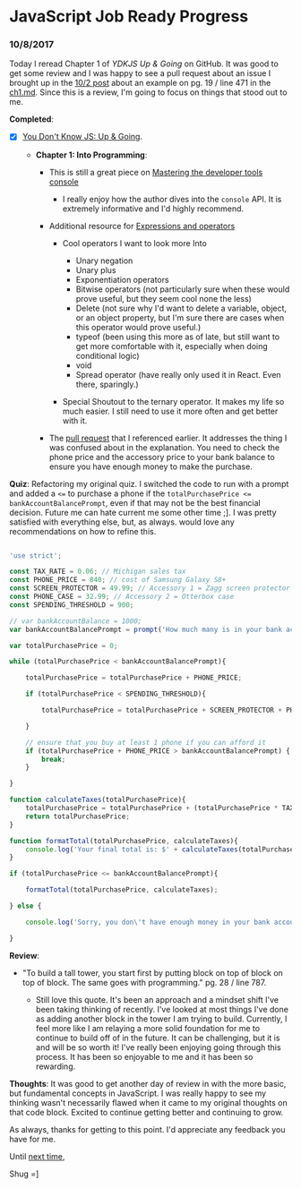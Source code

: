 # JavaScript Job Ready Progress

### 10/8/2017

Today I reread Chapter 1 of *YDKJS Up & Going* on GitHub. It was good to get some review and I was happy to see a pull request about an issue I brought up in the [10/2 post](10_02_17.md) about an example on pg. 19 / line 471 in the [ch1.md](https://github.com/getify/You-Dont-Know-JS/blob/master/up%20%26%20going/ch1.md). Since this is a review, I'm going to focus on things that stood out to me.

**Completed**:

- [X] [You Don't Know JS: Up & Going](https://github.com/getify/You-Dont-Know-JS/blob/master/up%20&%20going/README.md#you-dont-know-js-up--going).

  - **Chapter 1: Into Programming**:

    - This is still a great piece on [Mastering the developer tools console](http://blog.teamtreehouse.com/mastering-developer-tools-console)

      - I really enjoy how the author dives into the `console` API. It is extremely informative and I'd highly recommend.

    - Additional resource for [Expressions and operators](https://developer.mozilla.org/en-US/docs/Web/JavaScript/Guide/Expressions_and_Operators)

      - Cool operators I want to look more Into

        - Unary negation
        - Unary plus
        - Exponentiation operators
        - Bitwise operators (not particularly sure when these would prove useful, but they seem cool none the less)
        - Delete (not sure why I'd want to delete a variable, object, or an object property, but I'm sure there are cases when this operator would prove useful.)
        - typeof (been using this more as of late, but still want to get more comfortable with it, especially when doing conditional logic)
        - void
        - Spread operator (have really only used it in React. Even there, sparingly.)

      - Special Shoutout to the ternary operator. It makes my life so much easier. I still need to use it more often and get better with it.

    - The [pull request](https://github.com/getify/You-Dont-Know-JS/pull/549) that I referenced earlier. It addresses the thing I was confused about in the explanation. You need to check the phone price and the accessory price to your bank balance to ensure you have enough money to make the purchase.

**Quiz**: Refactoring my original quiz. I switched the code to run with a prompt and added a `<=` to purchase a phone if the `totalPurchasePrice <= bankAccountBalancePrompt`, even if that may not be the best financial decision. Future me can hate current me some other time ;]. I was pretty satisfied with everything else, but, as always. would love any recommendations on how to refine this.

``` javascript

'use strict';

const TAX_RATE = 0.06; // Michigan sales tax
const PHONE_PRICE = 840; // cost of Samsung Galaxy S8+
const SCREEN_PROTECTOR = 49.99; // Accessory 1 = Zagg screen protector
const PHONE_CASE = 32.99; // Accessory 2 = Otterbox case
const SPENDING_THRESHOLD = 900;

// var bankAccountBalance = 1000;
var bankAccountBalancePrompt = prompt('How much many is in your bank account?')

var totalPurchasePrice = 0;

while (totalPurchasePrice < bankAccountBalancePrompt){

    totalPurchasePrice = totalPurchasePrice + PHONE_PRICE;

    if (totalPurchasePrice < SPENDING_THRESHOLD){

        totalPurchasePrice = totalPurchasePrice + SCREEN_PROTECTOR + PHONE_CASE;

    }

    // ensure that you buy at least 1 phone if you can afford it
    if (totalPurchasePrice + PHONE_PRICE > bankAccountBalancePrompt) {
        break;
    }

}

function calculateTaxes(totalPurchasePrice){
    totalPurchasePrice = totalPurchasePrice + (totalPurchasePrice * TAX_RATE);
    return totalPurchasePrice;
}

function formatTotal(totalPurchasePrice, calculateTaxes){
    console.log('Your final total is: $' + calculateTaxes(totalPurchasePrice).toFixed(2));
}

if (totalPurchasePrice <= bankAccountBalancePrompt){

    formatTotal(totalPurchasePrice, calculateTaxes);

} else {

    console.log('Sorry, you don\'t have enough money in your bank account to purchase the phone.');

}

```

**Review**:

  - "To build a tall tower, you start first by putting block on top of block on top of block. The same goes with programming." pg. 28 / line 787.

    - Still love this quote. It's been an approach and a mindset shift I've been taking thinking of recently. I've looked at most things I've done as adding another block in the tower I am trying to build. Currently, I feel more like I am relaying a more solid foundation for me to continue to build off of in the future. It can be challenging, but it is and will be so worth it! I've really been enjoying going through this process. It has been so enjoyable to me and it has been so rewarding.

**Thoughts**: It was good to get another day of review in with the more basic, but fundamental concepts in JavaScript. I was really happy to see my thinking wasn't necessarily flawed when it came to my original thoughts on that code block. Excited to continue getting better and continuing to grow.

As always, thanks for getting to this point. I'd appreciate any feedback you have for me.

Until [next time](10_09_17.md),

Shug =]
